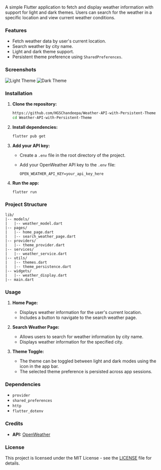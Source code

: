 A simple Flutter application to fetch and display weather information with support for light and dark themes. Users can search for the weather in a specific location and view current weather conditions.

### Features

- Fetch weather data by user's current location.
- Search weather by city name.
- Light and dark theme support.
- Persistent theme preference using `SharedPreferences`.

### Screenshots

![Light Theme](https://via.placeholder.com/150 "Light Theme") ![Dark Theme](https://via.placeholder.com/150 "Dark Theme")

### Installation

1. **Clone the repository:**

   ```bash
   https://github.com/HGSChandeepa/Weather-API-with-Persistent-Theme
   cd Weather-API-with-Persistent-Theme
   ```

2. **Install dependencies:**

   ```bash
   flutter pub get
   ```

3. **Add your API key:**

   - Create a `.env` file in the root directory of the project.
   - Add your OpenWeather API key to the `.env` file:

     ```env
     OPEN_WEATHER_API_KEY=your_api_key_here
     ```

4. **Run the app:**

   ```bash
   flutter run
   ```

### Project Structure

```
lib/
|-- models/
|   |-- weather_model.dart
|-- pages/
|   |-- home_page.dart
|   |-- search_weather_page.dart
|-- providers/
|   |-- theme_provider.dart
|-- services/
|   |-- weather_service.dart
|-- utils/
|   |-- themes.dart
|   |-- theme_persistence.dart
|-- widgets/
|   |-- weather_display.dart
|-- main.dart
```

### Usage

1. **Home Page:**
   - Displays weather information for the user's current location.
   - Includes a button to navigate to the search weather page.

2. **Search Weather Page:**
   - Allows users to search for weather information by city name.
   - Displays weather information for the specified city.

3. **Theme Toggle:**
   - The theme can be toggled between light and dark modes using the icon in the app bar.
   - The selected theme preference is persisted across app sessions.

### Dependencies

- `provider`
- `shared_preferences`
- `http`
- `flutter_dotenv`

### Credits

- **API:** [OpenWeather](https://openweathermap.org/api)

### License

This project is licensed under the MIT License - see the [LICENSE](LICENSE) file for details.

